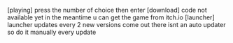 [playing]
press the number of choice then enter
[download]
code not available yet in the meantime u can get the game from itch.io
[launcher]
launcher updates every 2 new versions come out there isnt an auto updater so do it manually every update
